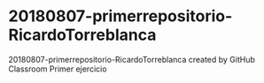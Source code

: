 # 20180807-primerrepositorio-RicardoTorreblanca
20180807-primerrepositorio-RicardoTorreblanca created by GitHub Classroom
Primer ejercicio
